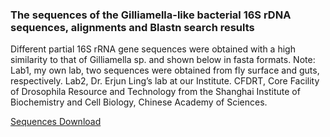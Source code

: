### The sequences of the Gilliamella-like bacterial 16S rDNA sequences, alignments and Blastn search results


Different partial 16S rRNA gene sequences were obtained with a high similarity to that of Gilliamella sp. and shown below in fasta formats. Note: Lab1, my own lab, two sequences were obtained from fly surface and guts, respectively. Lab2, Dr. Erjun Ling’s lab at our Institute. CFDRT, Core Facility of Drosophila Resource and Technology from the Shanghai Institute of Biochemistry and Cell Biology, Chinese Academy of Sciences.

[Sequences Download](https://github.com/knowledgeontology/addinfo/raw/main/AddInfo.pdf)
